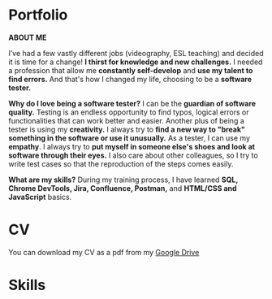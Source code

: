 # Portfolio

**ABOUT ME**

I’ve had a few vastly different jobs (videography, ESL teaching) and decided it is time for a change! **I thirst for knowledge and new challenges.** I needed a profession that allow me **constantly self-develop** and **use my talent to find errors.** And that's how I changed my life, choosing to be a **software tester.**

**Why do I love being a software tester?** I can be the **guardian of software quality.** Testing is an endless opportunity to find typos, logical errors or functionalities that can work better and easier. Another plus of being a tester is using my **creativity.** I always try to **find a new way to "break" something in the software or use it unusually.** As a tester, I can use my **empathy**. I always try to **put myself in someone else's shoes and look at software through their eyes.** I also care about other colleagues, so I try to write test cases so that the reproduction of the steps comes easily.

**What are my skills?** 
During my training process, I have learned **SQL, Chrome DevTools, Jira, Confluence, Postman,** and **HTML/CSS and JavaScript** basics.

# CV 
You can download my CV as a pdf from my <a href="https://docs.google.com/document/d/1j9QinwoZ8K-ntymsei4hTiu9kFAyx2YOP3E6pzIcgj8/edit?usp=sharing">Google Drive</a>

# Skills
